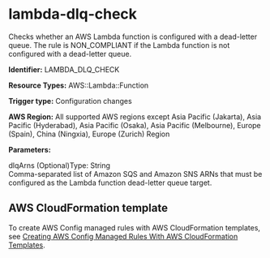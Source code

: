 # lambda\-dlq\-check<a name="lambda-dlq-check"></a>

Checks whether an AWS Lambda function is configured with a dead\-letter queue\. The rule is NON\_COMPLIANT if the Lambda function is not configured with a dead\-letter queue\. 

**Identifier:** LAMBDA\_DLQ\_CHECK

**Resource Types:** AWS::Lambda::Function

**Trigger type:** Configuration changes

**AWS Region:** All supported AWS regions except Asia Pacific \(Jakarta\), Asia Pacific \(Hyderabad\), Asia Pacific \(Osaka\), Asia Pacific \(Melbourne\), Europe \(Spain\), China \(Ningxia\), Europe \(Zurich\) Region

**Parameters:**

dlqArns \(Optional\)Type: String  
Comma\-separated list of Amazon SQS and Amazon SNS ARNs that must be configured as the Lambda function dead\-letter queue target\.

## AWS CloudFormation template<a name="w2aac12c33c15b9d399c17"></a>

To create AWS Config managed rules with AWS CloudFormation templates, see [Creating AWS Config Managed Rules With AWS CloudFormation Templates](aws-config-managed-rules-cloudformation-templates.md)\.